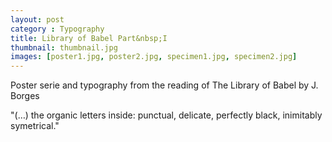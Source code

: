 ```yaml
---
layout: post
category : Typography
title: Library of Babel Part&nbsp;I
thumbnail: thumbnail.jpg
images: [poster1.jpg, poster2.jpg, specimen1.jpg, specimen2.jpg]
---
```

Poster serie and typography from the reading of The Library of Babel by J. Borges

"(…) the organic letters inside: punctual, delicate, perfectly black, inimitably symetrical."